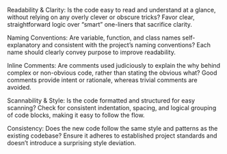 Readability & Clarity: Is the code easy to read and understand at a glance, without relying on any overly clever or obscure tricks? Favor clear, straightforward logic over “smart” one-liners that sacrifice clarity.

Naming Conventions: Are variable, function, and class names self-explanatory and consistent with the project’s naming conventions? Each name should clearly convey purpose to improve readability.

Inline Comments: Are comments used judiciously to explain the why behind complex or non-obvious code, rather than stating the obvious what? Good comments provide intent or rationale, whereas trivial comments are avoided.

Scannability & Style: Is the code formatted and structured for easy scanning? Check for consistent indentation, spacing, and logical grouping of code blocks, making it easy to follow the flow.

Consistency: Does the new code follow the same style and patterns as the existing codebase? Ensure it adheres to established project standards and doesn’t introduce a surprising style deviation.
